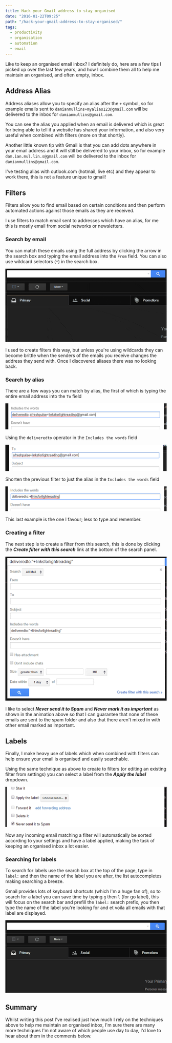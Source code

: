 ```yaml
---
title: Hack your Gmail address to stay organised
date: "2016-01-22T09:25"
path: "/hack-your-gmail-address-to-stay-organised/"
tags:
  - productivity
  - organisation
  - automation
  - email
---
```


Like to keep an organised email inbox? I definitely do, here are a few tips I picked up over the last few years, and how I combine them all to help me maintain an organised, and often empty, inbox.

## Address Alias

Address aliases allow you to specify an alias after the `+` symbol, so for example emails sent to `damianmullins+myalias123@gmail.com` will be delivered to the inbox for `damianmullins@gmail.com`.

You can see the alias you applied when an email is delivered which is great for being able to tell if a website has shared your information, and also very useful when combined with filters (more on that shortly).

Another little known tip with Gmail is that you can add dots anywhere in your email address and it will still be delivered to your inbox, so for example `dam.ian.mul.lin.s@gmail.com` will be delivered to the inbox for `damianmullins@gmail.com`.

I've testing alias with outlook.com (hotmail, live etc) and they appear to work there, this is not a feature unique to gmail!

## Filters

Filters allow you to find email based on certain conditions and then perform automated actions against those emails as they are received.

I use filters to match email sent to addresses which have an alias, for me this is mostly email from social networks or newsletters.

### Search by email

You can match these emails using the full address by clicking the arrow in the search box and typing the email address into the `From` field. You can also use wildcard selectors (`*`) in the search box.

![Filter email address](./filter-email-address.gif)

I used to create filters this way, but unless you're using wildcards they can become brittle when the senders of the emails you receive changes the address they send with. Once I discovered aliases there was no looking back.

### Search by alias

There are a few ways you can match by alias, the first of which is typing the entire email address into the `To` field

![e.g. afreshpulse+linksforlightreading@gmail.com](./full-email-includes-words.png)

Using the `deliveredto` operator in the `Includes the words` field

![e.g. deliveredto:afreshpulse+linksforlightreading@gmail.com](./to-field-email.png)

Shorten the previous filter to just the alias in the `Includes the words` field

![e.g. deliveredto:+linksforlightreading](./alias-includes-words.png)

This last example is the one I favour; less to type and remember.

### Creating a filter

The next step is to create a filter from this search, this is done by clicking the ___Create filter with this search___ link at the bottom of the search panel.

![Creating a filter](./create-filter.gif)

I like to select ___Never send it to Spam___ and ___Never mark it as important___ as shown in the animation above so that I can guarantee that none of these emails are sent to the spam folder and also that there aren't mixed in with other email marked as important.

## Labels

Finally, I make heavy use of labels which when combined with filters can help ensure your email is organised and easily searchable.

Using the same technique as above to create to filters (or editing an existing filter from settings) you can select a label from the ___Apply the label___ dropdown.

![Apply label](./apply-label.gif)

Now any incoming email matching a filter will automatically be sorted according to your settings and have a label applied, making the task of keeping an organised inbox a lot easier.

### Searching for labels

To search for labels use the search box at the top of the page, type in `label:` and then the name of the label you are after, the list autocompletes making searching a breeze.

Gmail provides lots of keyboard shortcuts (which I'm a huge fan of), so to search for a label you can save time by typing `g` then `l` (for go label), this will focus on the search bar and prefill the `label:` search prefix, you then type the name of the label you're looking for and et voila all emails with that label are displayed.

![Search for label using keyboard shortcuts](./search-label-keyboard-shortcuts.gif)

## Summary

Whilst writing this post I've realised just how much I rely on the techniques above to help me maintain an organised inbox, I'm sure there are many more techniques I'm not aware of which people use day to day, I'd love to hear about them in the comments below.
